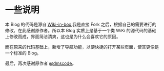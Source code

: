 一些说明
===

本 Blog 的代码是源自 [Wiki-in-box](https://github.com/dmscode/Wiki-in-box),我是直接 Fork 之后，根据自己的需要进行的修改，在此感谢原作者。所以本 Blog 实质上是基于一个类 WiKi 的源代码的基础上修改而成，界面简洁清爽，这也是为什么会喜欢它的原因。

而在原来的代码基础上，新增了导航功能，以便快捷的打开某些页面，使其更像是一个标准的 Blog。

最后，再次感谢原作者  [@dmscode](https://github.com/dmscode)。
